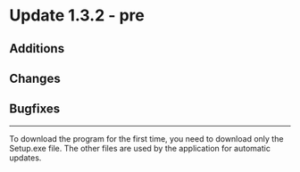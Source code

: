 # Update 1.3.2 - pre

## Additions

## Changes

## Bugfixes

___
To download the program for the first time, you need to download only the Setup.exe file. The other files are used by the application for automatic updates.


